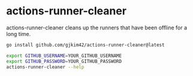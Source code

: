 # actions-runner-cleaner

actions-runner-cleaner cleans up the runners that have been offline for a long
time.

```sh
go install github.com/gjkim42/actions-runner-cleaner@latest

export GITHUB_USERNAME=YOUR_GITHUB_USERNAME
export GITHUB_PASSWORD=YOUR_GITHUB_PASSWORD
actions-runner-cleaner --help
```
